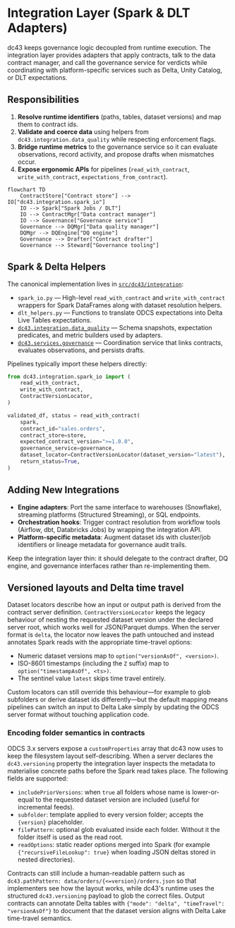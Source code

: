 # Integration Layer (Spark & DLT Adapters)

dc43 keeps governance logic decoupled from runtime execution. The integration layer provides adapters that apply contracts, talk to the data contract manager, and call the governance service for verdicts while coordinating with platform-specific services such as Delta, Unity Catalog, or DLT expectations.

## Responsibilities

1. **Resolve runtime identifiers** (paths, tables, dataset versions) and map them to contract ids.
2. **Validate and coerce data** using helpers from `dc43.integration.data_quality` while respecting enforcement flags.
3. **Bridge runtime metrics** to the governance service so it can evaluate observations, record activity, and propose drafts when mismatches occur.
4. **Expose ergonomic APIs** for pipelines (`read_with_contract`, `write_with_contract`, `expectations_from_contract`).

```mermaid
flowchart TD
    ContractStore["Contract store"] --> IO["dc43.integration.spark_io"]
    IO --> Spark["Spark Jobs / DLT"]
    IO --> ContractMgr["Data contract manager"]
    IO --> Governance["Governance service"]
    Governance --> DQMgr["Data quality manager"]
    DQMgr --> DQEngine["DQ engine"]
    Governance --> Drafter["Contract drafter"]
    Governance --> Steward["Governance tooling"]
```

## Spark & Delta Helpers

The canonical implementation lives in [`src/dc43/integration`](../../src/dc43/integration):

* `spark_io.py` — High-level `read_with_contract` and `write_with_contract` wrappers for Spark DataFrames along with dataset resolution helpers.
* `dlt_helpers.py` — Functions to translate ODCS expectations into Delta Live Tables expectations.
* [`dc43.integration.data_quality`](../../src/dc43/integration/data_quality.py) — Schema snapshots, expectation predicates, and metric builders used by adapters.
* [`dc43.services.governance`](../../src/dc43/services/governance) — Coordination service that links contracts, evaluates observations, and persists drafts.

Pipelines typically import these helpers directly:

```python
from dc43.integration.spark_io import (
    read_with_contract,
    write_with_contract,
    ContractVersionLocator,
)

validated_df, status = read_with_contract(
    spark,
    contract_id="sales.orders",
    contract_store=store,
    expected_contract_version=">=1.0.0",
    governance_service=governance,
    dataset_locator=ContractVersionLocator(dataset_version="latest"),
    return_status=True,
)
```

## Adding New Integrations

* **Engine adapters**: Port the same interface to warehouses (Snowflake), streaming platforms (Structured Streaming), or SQL endpoints.
* **Orchestration hooks**: Trigger contract resolution from workflow tools (Airflow, dbt, Databricks Jobs) by wrapping the integration API.
* **Platform-specific metadata**: Augment dataset ids with cluster/job identifiers or lineage metadata for governance audit trails.

Keep the integration layer thin: it should delegate to the contract drafter, DQ engine, and governance interfaces rather than re-implementing them.

## Versioned layouts and Delta time travel

Dataset locators describe how an input or output path is derived from the contract
server definition. `ContractVersionLocator` keeps the legacy behaviour of nesting
the requested dataset version under the declared server root, which works well for
JSON/Parquet dumps. When the server format is `delta`, the locator now leaves the
path untouched and instead annotates Spark reads with the appropriate time-travel
options:

* Numeric dataset versions map to `option("versionAsOf", <version>)`.
* ISO-8601 timestamps (including the `Z` suffix) map to `option("timestampAsOf", <ts>)`.
* The sentinel value `latest` skips time travel entirely.

Custom locators can still override this behaviour—for example to glob subfolders
or derive dataset ids differently—but the default mapping means pipelines can
switch an input to Delta Lake simply by updating the ODCS server format without
touching application code.

### Encoding folder semantics in contracts

ODCS 3.x servers expose a `customProperties` array that dc43 now uses to keep the
filesystem layout self-describing.  When a server declares the
`dc43.versioning` property the integration layer inspects the metadata to
materialise concrete paths before the Spark read takes place.  The following
fields are supported:

* `includePriorVersions`: when `true` all folders whose name is lower-or-equal to
  the requested dataset version are included (useful for incremental feeds).
* `subfolder`: template applied to every version folder; accepts the
  `{version}` placeholder.
* `filePattern`: optional glob evaluated inside each folder.  Without it the
  folder itself is used as the read root.
* `readOptions`: static reader options merged into Spark (for example
  `{"recursiveFileLookup": true}` when loading JSON deltas stored in nested
  directories).

Contracts can still include a human-readable pattern such as
`dc43.pathPattern: data/orders/{<=version}/orders.json` so that implementers see
how the layout works, while dc43's runtime uses the structured `dc43.versioning`
payload to glob the correct files.  Output contracts can annotate Delta tables
with `{"mode": "delta", "timeTravel": "versionAsOf"}` to document that the
dataset version aligns with Delta Lake time-travel semantics.
